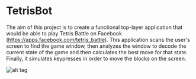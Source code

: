 # TetrisBot
The aim of this project is to create a functional top-layer application that would be able to play Tetris Battle on Facebook (https://apps.facebook.com/tetris_battle). This application scans the user's screen to find the game window, then analyzes the window to decode the current state of the game and then calculates the best move for that state. Finally, it simulates keypresses in order to move the blocks on the screen.

![alt tag](https://i.gyazo.com/250a4bae4ecfc231de59e42ba6ac074d.png)